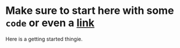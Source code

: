 # Make sure to start here with some `code` or even a [link](https://google.com)

Here is a getting started thingie.
